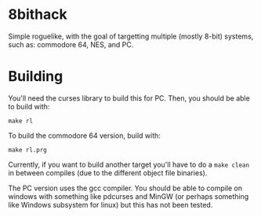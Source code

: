 # 8bithack

Simple roguelike, with the goal of targetting multiple (mostly 8-bit)
systems, such as: commodore 64, NES, and PC.

# Building

You'll need the curses library to build this for PC. Then, you should be
able to build with:

`make rl`

To build the commodore 64 version, build with:

`make rl.prg`

Currently, if you want to build another target you'll have to do a `make
clean` in between compiles (due to the different object file binaries).

The PC version uses the gcc compiler. You should be able to compile on
windows with something like pdcurses and MinGW (or perhaps something
like Windows subsystem for linux) but this has not been tested.
